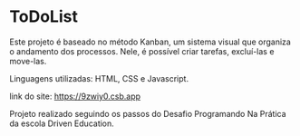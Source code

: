 # ToDoList

Este projeto é baseado no método Kanban, um sistema visual que organiza o andamento dos processos. Nele, é possível criar tarefas, excluí-las e move-las.

Linguagens utilizadas: HTML, CSS e Javascript.

link do site: https://9zwiy0.csb.app

Projeto realizado seguindo os passos do Desafio Programando Na Prática da escola Driven Education.
